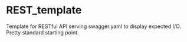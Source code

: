 # REST_template
Template for RESTful API serving swagger.yaml to display expected I/O. Pretty standard starting point.
